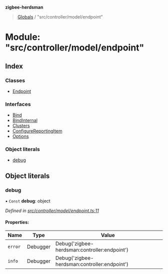 **zigbee-herdsman**

> [Globals](../README.md) / "src/controller/model/endpoint"

# Module: "src/controller/model/endpoint"

## Index

### Classes

* [Endpoint](../classes/_src_controller_model_endpoint_.endpoint.md)

### Interfaces

* [Bind](../interfaces/_src_controller_model_endpoint_.bind.md)
* [BindInternal](../interfaces/_src_controller_model_endpoint_.bindinternal.md)
* [Clusters](../interfaces/_src_controller_model_endpoint_.clusters.md)
* [ConfigureReportingItem](../interfaces/_src_controller_model_endpoint_.configurereportingitem.md)
* [Options](../interfaces/_src_controller_model_endpoint_.options.md)

### Object literals

* [debug](_src_controller_model_endpoint_.md#debug)

## Object literals

### debug

▪ `Const` **debug**: object

*Defined in [src/controller/model/endpoint.ts:11](https://github.com/Koenkk/zigbee-herdsman/blob/master/src/src/controller/model/endpoint.ts#L11)*

#### Properties:

Name | Type | Value |
------ | ------ | ------ |
`error` | Debugger | Debug('zigbee-herdsman:controller:endpoint') |
`info` | Debugger | Debug('zigbee-herdsman:controller:endpoint') |
